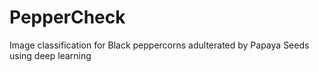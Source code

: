 # PepperCheck
Image classification for Black peppercorns adulterated by Papaya Seeds using deep learning

